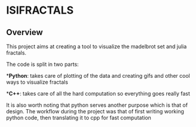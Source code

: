 # ISIFRACTALS

## Overview

This project aims at creating a tool to visualize the madelbrot set and julia fractals.

The code is split in two parts:

*__Python__: takes care of plotting of the data and creating gifs and other cool ways to visualize fractals

*__C++__: takes care of all the hard computation so everything goes really fast

It is also worth noting that python serves another purpose which is that of design. The workflow during the project was that of first writing working python code, then translating it to cpp for fast computation


